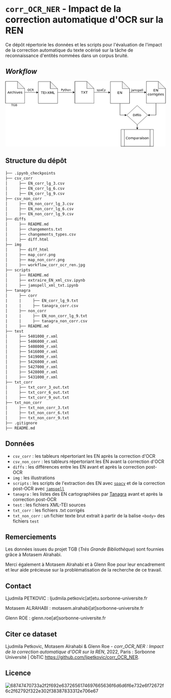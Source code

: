 # `corr_OCR_NER` - Impact de la correction automatique d'OCR sur la REN

Ce dépôt répertorie les données et les scripts pour l'évaluation de l'impact de la correction automatique du texte océrisé sur la tâche de reconnaissance d'entités nommées dans un corpus bruité.



## *Workflow*

<p align="center">
  <img src="img/workflow_corr_ocr_ren.jpg">
</p> 


## Structure du dépôt

```
├── .ipynb_checkpoints
├── csv_corr
│     ├── EN_corr_lg_3.csv
│     ├── EN_corr_lg_6.csv
│     ├── EN_corr_lg_9.csv
├── csv_non_corr
│     ├── EN_non_corr_lg_3.csv
│     ├── EN_non_corr_lg_6.csv
│     ├── EN_non_corr_lg_9.csv
├── diffs
│     ├── README.md
│     ├── changements.txt
│     ├── changements_types.csv
│     ├── diff.html
├── img
│     ├── diff_html
│     ├── map_corr.png
│     ├── map_non_corr.png
│     ├── workflow_corr_ocr_ren.jpg
├── scripts
│     ├── README.md
│     ├── extraire_EN_xml_csv.ipynb
│     ├── jamspell_xml_txt.ipynb
├── tanagra
│     ├── corr
|     |	    ├── EN_corr_lg_9.txt
|     |	    ├── tanagra_corr.csv
│     ├── non_corr
|     |	    ├── EN_non_corr_lg_9.txt
|     |	    ├── tanagra_non_corr.csv
│     ├── README.md
├── test
│     ├── 5401000_r.xml
│     ├── 5406000_r.xml
│     ├── 5408000_r.xml
│     ├── 5416000_r.xml
│     ├── 5419000_r.xml
│     ├── 5426000_r.xml
│     ├── 5427000_r.xml
│     ├── 5428000_r.xml
│     ├── 5431000_r.xml
├── txt_corr
│     ├── txt_corr_3_out.txt
│     ├── txt_corr_6_out.txt
│     ├── txt_corr_9_out.txt
├── txt_non_corr
│     ├── txt_non_corr_3.txt
│     ├── txt_non_corr_6.txt
│     ├── txt_non_corr_9.txt
├── .gitignore
├── README.md
```



## Données

* `csv_corr` : les tableurs répertoriant les EN après la correction d'OCR
* `csv_non_corr` : les tableurs répertoriant les EN avant la correction d'OCR
* `diffs` : les différences entre les EN avant et après la correction post-OCR
* `img` : les illustrations
* `scripts` : les scripts de l'extraction des EN avec [`spacy`](https://spacy.io/models/fr) et de la correction post-OCR avec [`jamspell`](https://github.com/bakwc/JamSpell)
* `tanagra` : les listes des EN cartographiées par [Tanagra](https://obtic.sorbonne-universite.fr/tanagra/home) avant et après la correction post-OCR
* `test` : les fichiers XML-TEI sources
* `txt_corr` : les fichiers .txt corrigés
* `txt_non_corr` : un fichier texte brut extrait à partir de la balise `<body>` des fichiers `test` 



## Remerciements

Les données issues du projet TGB (*Très Grande Bibliothèque*) sont fournies grâce à Motasem Alrahabi. 

Merci également à Motasem Alrahabi et à Glenn Roe pour leur encadrement et leur aide précieuse sur la problématisation de la recherche de ce travail.



## Contact
Ljudmila PETKOVIC : ljudmila.petkovic[at]etu.sorbonne-universite.fr

Motasem ALRAHABI : motasem.alrahabi[at]sorbonne-universite.fr

Glenn ROE : glenn.roe[at]sorbonne-universite.fr



## Citer ce dataset

Ljudmila Petkovic, Motasem Alrahabi & Glenn Roe - *corr_OCR_NER : Impact de la correction automatique d'OCR sur la REN*, 2022, Paris : Sorbonne Université | ObTIC https://github.com/ljpetkovic/corr_OCR_NER.



## Licence

![68747470733a2f2f692e6372656174697665636f6d6d6f6e732e6f72672f6c2f62792f322e302f38387833312e706e67](https://user-images.githubusercontent.com/56683417/115237678-2150d080-a11d-11eb-903e-5a26587e12e1.png)





